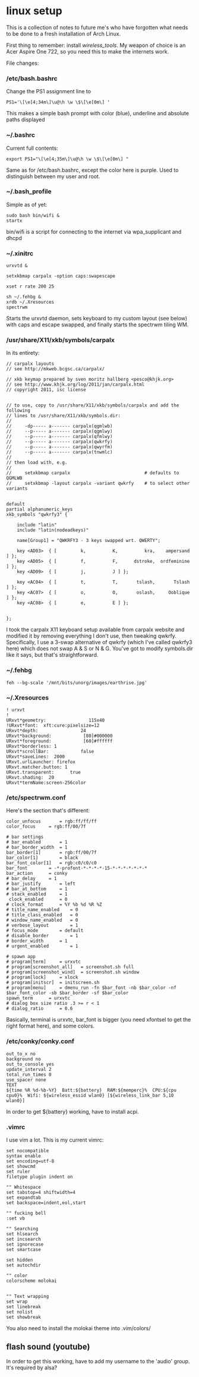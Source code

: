# linux setup

This is a collection of notes to future me's who have forgotten what needs to be done to a fresh installation of Arch Linux. 

First thing to remember: install *wireless_tools*. My weapon of choice is an Acer Aspire One 722, so you need this to make the internets work.


File changes:

### /etc/bash.bashrc

Change the PS1 assignment line to

    PS1='\[\e[4;34m\]\u@\h \w \$\[\e[0m\] '


This makes a simple bash prompt with color (blue), underline and absolute paths displayed

### ~/.bashrc
Current full contents:

    export PS1="\[\e[4;35m\]\u@\h \w \$\[\e[0m\] "


Same as for /etc/bash.bashrc, except the color here is purple. Used to distinguish between my user and root.


### ~/.bash_profile
Simple as of yet:

    sudo bash bin/wifi &
    startx

bin/wifi is a script for connecting to the internet via wpa_supplicant and dhcpd

### ~/.xinitrc

    urxvtd &

    setxkbmap carpalx -option caps:swapescape

    xset r rate 200 25

    sh ~/.fehbg &
    xrdb ~/.Xresources
    spectrwm

Starts the urxvtd daemon, sets keyboard to my custom layout (see below) with caps and escape swapped, and finally starts the spectrwm tiling WM.


### /usr/share/X11/xkb/symbols/carpalx
In its entirety:

    // carpalx layouts
    // see http://mkweb.bcgsc.ca/carpalx/

    // xkb keymap prepared by sven moritz hallberg <pesco@khjk.org>
    // see http://www.khjk.org/log/2011/jan/carpalx.html
    // copyright 2011, isc license


    // to use, copy to /usr/share/X11/xkb/symbols/carpalx and add the following
    // lines to /usr/share/X11/xkb/symbols.dir:
    //
    //     -dp----- a------- carpalx(qgmlwb)
    //     --p----- a------- carpalx(qgmlwy)
    //     --p----- a------- carpalx(qfmlwy)
    //     --p----- a------- carpalx(qwkrfy)
    //     --p----- a------- carpalx(qwyrfm)
    //     --p----- a------- carpalx(tnwmlc)
    //
    // then load with, e.g.
    //
    //     setxkbmap carpalx                            # defaults to QGMLWB
    //     setxkbmap -layout carpalx -variant qwkrfy    # to select other variants


    default
    partial alphanumeric_keys
    xkb_symbols "qwkrfy3" {

        include "latin"
        include "latin(nodeadkeys)"

        name[Group1] = "QWKRFY3 - 3 keys swapped wrt. QWERTY";

        key <AD03>  { [         k,          K,          kra,    ampersand ] };
        key <AD05>  { [         f,          F,      dstroke,  ordfeminine ] };
        key <AD09>  { [         j,          J ] };

        key <AC04>  { [         t,          T,       tslash,       Tslash ] };
        key <AC07>  { [         o,          O,       oslash,     Ooblique ] };
        key <AC08>  { [         e,          E ] };


    };

I took the carpalx X11 keyboard setup available from carpalx website and modified it by removing everything I don't use, then tweaking qwkrfy. Specifically, I use a 3-swap alternative of qwkrfy (which I've called qwkrfy3 here) which does not swap A & S or N & G. You've got to modify symbols.dir like it says, but that's straightforward.


### ~/.fehbg

    feh --bg-scale '/mnt/bits/unorg/images/earthrise.jpg'

### ~/.Xresources

    ! urxvt
    !
    URxvt*geometry:                115x40
    !URxvt*font:  xft:cure:pixelsize=12
    URxvt*depth:                24
    URxvt*background:            [80]#000000
    URxvt*foreground:            [60]#ffffff
    URxvt*borderless: 1
    URxvt*scrollBar:            false
    URxvt*saveLines:  2000
    URxvt.urlLauncher: firefox
    URxvt.matcher.button: 1
    URxvt.transparent:      true
    URxvt.shading:  20
    URxvt*termName:screen-256color


### /etc/spectrwm.conf
Here's the section that's different:

    color_unfocus       = rgb:ff/ff/ff
    color_focus     = rgb:ff/00/7f

    # bar settings
    # bar_enabled       = 1
    # bar_border_width  = 1
    bar_border[1]       = rgb:ff/00/7f
    bar_color[1]        = black
    bar_font_color[1]   = rgb:c0/c0/c0
    bar_font        = -*-profont-*-*-*-*-15-*-*-*-*-*-*-*
    bar_action      = conky
    # bar_delay     = 1
    # bar_justify       = left
    # bar_at_bottom     = 1
    # stack_enabled     = 1
     clock_enabled      = 0
    # clock_format      = %Y %b %d %R %Z
    # title_name_enabled    = 0
    # title_class_enabled   = 0
    # window_name_enabled   = 0
    # verbose_layout        = 1
    # focus_mode        = default
    # disable_border        = 1
    # border_width      = 1
    # urgent_enabled        = 1

    # spawn app
    # program[term]     = urxvtc
    # program[screenshot_all]   = screenshot.sh full
    # program[screenshot_wind]  = screenshot.sh window
    # program[lock]     = xlock
    # program[initscr]  = initscreen.sh
    # program[menu]     = dmenu_run -fn $bar_font -nb $bar_color -nf $bar_font_color -sb $bar_border -sf $bar_color
    spawn_term      = urxvtc
    # dialog box size ratio .3 >= r < 1
    # dialog_ratio      = 0.6

Basically, terminal is urxvtc, bar_font is bigger (you need xfontsel to get the right format here), and some colors. 

### /etc/conky/conky.conf

    out_to_x no
    background no
    out_to_console yes
    update_interval 2
    total_run_times 0
    use_spacer none
    TEXT
    ${time %R %d-%b-%Y}  Batt:${battery}  RAM:${memperc}%  CPU:${cpu cpu0}%  Wifi: ${wireless_essid wlan0} [${wireless_link_bar 5,10 wlan0}]

In order to get ${battery} working, have to install acpi.

### .vimrc
I use vim a lot. This is my current vimrc:

    set nocompatible
    syntax enable
    set encoding=utf-8
    set showcmd
    set ruler
    filetype plugin indent on

    "" Whitespace
    set tabstop=4 shiftwidth=4
    set expandtab
    set backspace=indent,eol,start

    "" fucking bell
    :set vb

    "" Searching
    set hlsearch
    set incsearch
    set ignorecase
    set smartcase

    set hidden
    set autochdir

    "" color
    colorscheme molokai


    "" Text wrapping
    set wrap
    set linebreak
    set nolist
    set showbreak

You also need to install the molokai theme into .vim/colors/

## flash sound (youtube)
In order to get this working, have to add my username to the 'audio' group. It's required by alsa?

